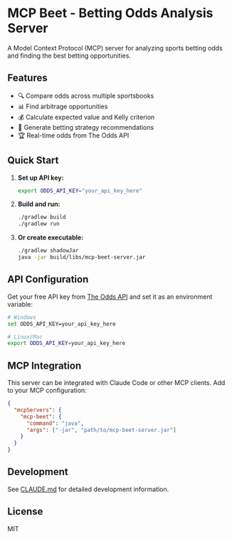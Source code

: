 # MCP Beet - Betting Odds Analysis Server

A Model Context Protocol (MCP) server for analyzing sports betting odds and finding the best betting opportunities.

## Features

- 🔍 Compare odds across multiple sportsbooks
- 📊 Find arbitrage opportunities
- 💰 Calculate expected value and Kelly criterion
- 🎯 Generate betting strategy recommendations
- 🏆 Real-time odds from The Odds API

## Quick Start

1. **Set up API key:**
   ```bash
   export ODDS_API_KEY="your_api_key_here"
   ```

2. **Build and run:**
   ```bash
   ./gradlew build
   ./gradlew run
   ```

3. **Or create executable:**
   ```bash
   ./gradlew shadowJar
   java -jar build/libs/mcp-beet-server.jar
   ```

## API Configuration

Get your free API key from [The Odds API](https://the-odds-api.com/) and set it as an environment variable:

```bash
# Windows
set ODDS_API_KEY=your_api_key_here

# Linux/Mac
export ODDS_API_KEY=your_api_key_here
```

## MCP Integration

This server can be integrated with Claude Code or other MCP clients. Add to your MCP configuration:

```json
{
  "mcpServers": {
    "mcp-beet": {
      "command": "java",
      "args": ["-jar", "path/to/mcp-beet-server.jar"]
    }
  }
}
```

## Development

See [CLAUDE.md](./CLAUDE.md) for detailed development information.

## License

MIT